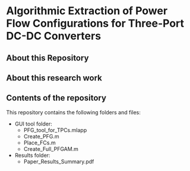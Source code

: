 # Algorithmic Extraction of Power Flow Configurations for Three-Port DC-DC Converters

## About this Repository

## About this research work

## Contents of the repository
This repository contains the following folders and files:
- GUI tool folder:
  -   PFG_tool_for_TPCs.mlapp
  -   Create_PFG.m
  -   Place_FCs.m
  -   Create_Full_PFGAM.m
- Results folder:
  -   Paper_Results_Summary.pdf  
